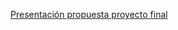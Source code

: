 [Presentación propuesta proyecto final](https://docs.google.com/presentation/d/1bKMlcRmh5GXeJk4vJPCC7dJMwXmDPwNT/edit?usp=sharing&ouid=105923081602809082193&rtpof=true&sd=true)

